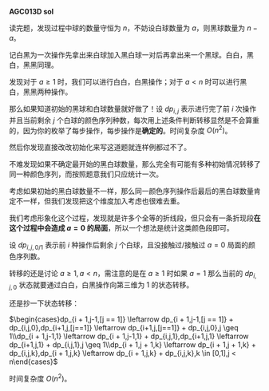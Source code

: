 **AGC013D sol**

读完题，发现过程中球的数量守恒为 $n$，不妨设白球数量为 $a$，则黑球数量为 $n - a$。

记白黑为一次操作先拿出来白球加入黑白球一对后再拿出来一个黑球。白白，黑白，黑黑同理。

发现对于 $a \geq 1$ 时，我们可以进行白白，白黑操作；对于 $a < n$ 时可以进行黑白，黑黑两种操作。

那么如果知道初始的黑球和白球数量就好做了！设 $dp_{i,j}$ 表示进行完了前 $i$ 次操作并且当前剩余 $j$ 个白球的颜色序列种数，每次用上述条件判断转移显然是不会算重的，因为你的枚举了每步操作，每步操作是**确定的**。时间复杂度 $O(n ^ 2)$。

然后你发现直接改改初始化来写这道题就连样例都过不了。

不难发现如果不确定最开始的黑白球数量，那么完全有可能有多种初始情况转移了同一种颜色序列，而按照题意我们只应统计一次。

考虑如果初始的黑白球数量不一样，那么同一颜色序列操作后最后的黑白球数量肯定不一样，但我们发现把这个维度加入考虑也很难去重。

我们考虑形象化这个过程，发现就是许多个全等的折线段，但只会有一条折现段**在这个过程中会造成 $a = 0$ 的局面**，所以一个想法是统计这类颜色段即可。

设 $dp_{i,j,0/1}$ 表示前 $i$ 种操作后剩余 $j$ 个白球，且没接触过/接触过 $a = 0$ 局面的颜色序列数。

转移的还是讨论 $a \geq 1,a<n$，需注意的是在 $a \geq 1$ 时如果 $a = 1$ 那么当前的 $dp_{i,j,0}$ 状态就要通过白白，白黑操作向第三维为 $1$ 的状态转移。

还是抄一下状态转移：

$\begin{cases}dp_{i + 1,j-1,[j == 1]} \leftarrow dp_{i + 1,j-1,[j == 1]} + dp_{i,j,0},dp_{i+1,j,[j==1]} \leftarrow dp_{i+1,j,[j==1]} + dp_{i,j,0},j \geq 1\\dp_{i + 1,j-1,1} \leftarrow dp_{i + 1,j-1,1} + dp_{i,j,1},dp_{i+1,j,1} \leftarrow dp_{i+1,j,1} + dp_{i,j,1},j \geq 1\\dp_{i + 1,j + 1,k} \leftarrow dp_{i + 1,j + 1,k} + dp_{i,j,k},dp_{i + 1,j,k} \leftarrow dp_{i + 1,j,k} + dp_{i,j,k},k \in [0,1],j < n\end{cases}$

时间复杂度 $O(n ^ 2)$。